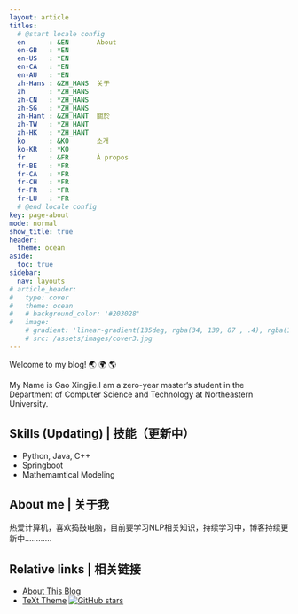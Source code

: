 ```yaml
---
layout: article
titles:
  # @start locale config
  en      : &EN       About
  en-GB   : *EN
  en-US   : *EN
  en-CA   : *EN
  en-AU   : *EN
  zh-Hans : &ZH_HANS  关于
  zh      : *ZH_HANS
  zh-CN   : *ZH_HANS
  zh-SG   : *ZH_HANS
  zh-Hant : &ZH_HANT  關於
  zh-TW   : *ZH_HANT
  zh-HK   : *ZH_HANT
  ko      : &KO       소개
  ko-KR   : *KO
  fr      : &FR       À propos
  fr-BE   : *FR
  fr-CA   : *FR
  fr-CH   : *FR
  fr-FR   : *FR
  fr-LU   : *FR
  # @end locale config
key: page-about
mode: normal
show_title: true
header:
  theme: ocean
aside:
  toc: true
sidebar:
  nav: layouts
# article_header:
#   type: cover
#   theme: ocean
#   # background_color: '#203028'
#   image:
    # gradient: 'linear-gradient(135deg, rgba(34, 139, 87 , .4), rgba(139, 34, 139, .4))'
    # src: /assets/images/cover3.jpg
---
```

<!-- <style>
  .page__header .header__brand path {
    fill: rgba(255, 255, 255, .95);
  }
</style> -->
Welcome to my blog! 🌏 🌍 🌎

My Name is Gao Xingjie.I am a zero-year master’s student in the Department of Computer Science and Technology at Northeastern University.

## Skills (Updating) | 技能（更新中）

- Python, Java, C++
- Springboot
- Mathemamtical Modeling 

## About me | 关于我

热爱计算机，喜欢捣鼓电脑，目前要学习NLP相关知识，持续学习中，博客持续更新中…………

## Relative links | 相关链接

- [About This Blog](/blog/20s15/10/14/about-this-blog.html)
- [TeXt Theme](https://github.com/kitian616/jekyll-TeXt-theme) [![GitHub stars](https://img.shields.io/github/stars/kitian616/jekyll-TeXt-theme.svg?style=social&label=Stars)]()